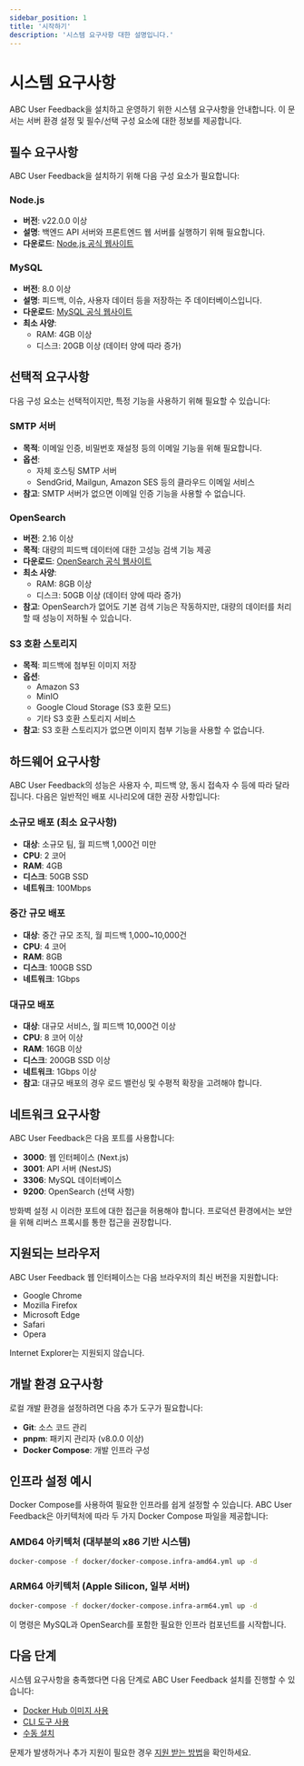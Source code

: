 ```yaml
---
sidebar_position: 1
title: '시작하기'
description: '시스템 요구사항 대한 설명입니다.'
---
```


# 시스템 요구사항

ABC User Feedback을 설치하고 운영하기 위한 시스템 요구사항을 안내합니다. 이 문서는 서버 환경 설정 및 필수/선택 구성 요소에 대한 정보를 제공합니다.

## 필수 요구사항

ABC User Feedback을 설치하기 위해 다음 구성 요소가 필요합니다:

### Node.js

- **버전**: v22.0.0 이상
- **설명**: 백엔드 API 서버와 프론트엔드 웹 서버를 실행하기 위해 필요합니다.
- **다운로드**: [Node.js 공식 웹사이트](https://nodejs.org/en/download/)

### MySQL

- **버전**: 8.0 이상
- **설명**: 피드백, 이슈, 사용자 데이터 등을 저장하는 주 데이터베이스입니다.
- **다운로드**: [MySQL 공식 웹사이트](https://www.mysql.com/downloads/)
- **최소 사양**:
  - RAM: 4GB 이상
  - 디스크: 20GB 이상 (데이터 양에 따라 증가)

## 선택적 요구사항

다음 구성 요소는 선택적이지만, 특정 기능을 사용하기 위해 필요할 수 있습니다:

### SMTP 서버

- **목적**: 이메일 인증, 비밀번호 재설정 등의 이메일 기능을 위해 필요합니다.
- **옵션**:
  - 자체 호스팅 SMTP 서버
  - SendGrid, Mailgun, Amazon SES 등의 클라우드 이메일 서비스
- **참고**: SMTP 서버가 없으면 이메일 인증 기능을 사용할 수 없습니다.

### OpenSearch

- **버전**: 2.16 이상
- **목적**: 대량의 피드백 데이터에 대한 고성능 검색 기능 제공
- **다운로드**: [OpenSearch 공식 웹사이트](https://opensearch.org/)
- **최소 사양**:
  - RAM: 8GB 이상
  - 디스크: 50GB 이상 (데이터 양에 따라 증가)
- **참고**: OpenSearch가 없어도 기본 검색 기능은 작동하지만, 대량의 데이터를 처리할 때 성능이 저하될 수 있습니다.

### S3 호환 스토리지

- **목적**: 피드백에 첨부된 이미지 저장
- **옵션**:
  - Amazon S3
  - MinIO
  - Google Cloud Storage (S3 호환 모드)
  - 기타 S3 호환 스토리지 서비스
- **참고**: S3 호환 스토리지가 없으면 이미지 첨부 기능을 사용할 수 없습니다.

## 하드웨어 요구사항

ABC User Feedback의 성능은 사용자 수, 피드백 양, 동시 접속자 수 등에 따라 달라집니다. 다음은 일반적인 배포 시나리오에 대한 권장 사항입니다:

### 소규모 배포 (최소 요구사항)

- **대상**: 소규모 팀, 월 피드백 1,000건 미만
- **CPU**: 2 코어
- **RAM**: 4GB
- **디스크**: 50GB SSD
- **네트워크**: 100Mbps

### 중간 규모 배포

- **대상**: 중간 규모 조직, 월 피드백 1,000~10,000건
- **CPU**: 4 코어
- **RAM**: 8GB
- **디스크**: 100GB SSD
- **네트워크**: 1Gbps

### 대규모 배포

- **대상**: 대규모 서비스, 월 피드백 10,000건 이상
- **CPU**: 8 코어 이상
- **RAM**: 16GB 이상
- **디스크**: 200GB SSD 이상
- **네트워크**: 1Gbps 이상
- **참고**: 대규모 배포의 경우 로드 밸런싱 및 수평적 확장을 고려해야 합니다.

## 네트워크 요구사항

ABC User Feedback은 다음 포트를 사용합니다:

- **3000**: 웹 인터페이스 (Next.js)
- **3001**: API 서버 (NestJS)
- **3306**: MySQL 데이터베이스
- **9200**: OpenSearch (선택 사항)

방화벽 설정 시 이러한 포트에 대한 접근을 허용해야 합니다. 프로덕션 환경에서는 보안을 위해 리버스 프록시를 통한 접근을 권장합니다.

## 지원되는 브라우저

ABC User Feedback 웹 인터페이스는 다음 브라우저의 최신 버전을 지원합니다:

- Google Chrome
- Mozilla Firefox
- Microsoft Edge
- Safari
- Opera

Internet Explorer는 지원되지 않습니다.

## 개발 환경 요구사항

로컬 개발 환경을 설정하려면 다음 추가 도구가 필요합니다:

- **Git**: 소스 코드 관리
- **pnpm**: 패키지 관리자 (v8.0.0 이상)
- **Docker Compose**: 개발 인프라 구성

## 인프라 설정 예시

Docker Compose를 사용하여 필요한 인프라를 쉽게 설정할 수 있습니다. ABC User Feedback은 아키텍처에 따라 두 가지 Docker Compose 파일을 제공합니다:

### AMD64 아키텍처 (대부분의 x86 기반 시스템)

```bash
docker-compose -f docker/docker-compose.infra-amd64.yml up -d
```

### ARM64 아키텍처 (Apple Silicon, 일부 서버)

```bash
docker-compose -f docker/docker-compose.infra-arm64.yml up -d
```

이 명령은 MySQL과 OpenSearch를 포함한 필요한 인프라 컴포넌트를 시작합니다.

## 다음 단계

시스템 요구사항을 충족했다면 다음 단계로 ABC User Feedback 설치를 진행할 수 있습니다:

- [Docker Hub 이미지 사용](./02-installation/01-docker-hub-images.md)
- [CLI 도구 사용](./02-installation/02-cli-tool.md)
- [수동 설치](./02-installation/03-manual-setup.md)

문제가 발생하거나 추가 지원이 필요한 경우 [지원 받는 방법](../06-community-support/03-getting-help.md)을 확인하세요.
